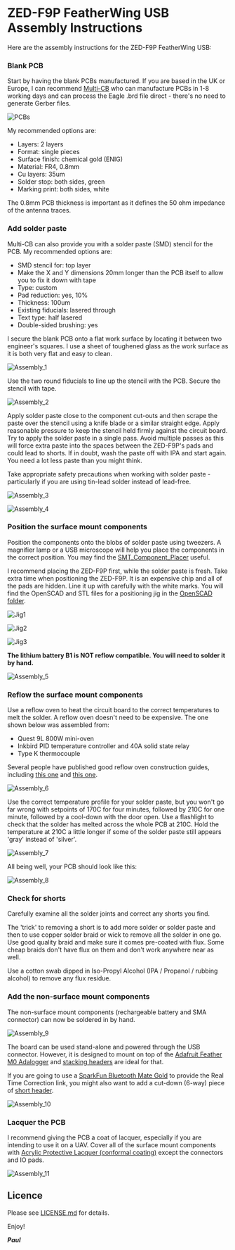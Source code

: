 # ZED-F9P FeatherWing USB Assembly Instructions

Here are the assembly instructions for the ZED-F9P FeatherWing USB:

### Blank PCB

Start by having the blank PCBs manufactured. If you are based in the UK or Europe, I can recommend
[Multi-CB](https://www.multi-circuit-boards.eu/en/index.html) who can manufacture PCBs in 1-8 working days and
can process the Eagle .brd file direct - there's no need to generate Gerber files.

![PCBs](./img/PCBs.JPG)

My recommended options are:
- Layers: 2 layers
- Format: single pieces
- Surface finish: chemical gold (ENIG)
- Material: FR4, 0.8mm
- Cu layers: 35um
- Solder stop: both sides, green
- Marking print: both sides, white

The 0.8mm PCB thickness is important as it defines the 50 ohm impedance of the antenna traces.

### Add solder paste

Multi-CB can also provide you with a solder paste (SMD) stencil for the PCB. My recommended options are:
- SMD stencil for: top layer
- Make the X and Y dimensions 20mm longer than the PCB itself to allow you to fix it down with tape
- Type: custom
- Pad reduction: yes, 10%
- Thickness: 100um
- Existing fiducials: lasered through
- Text type: half lasered
- Double-sided brushing: yes

I secure the blank PCB onto a flat work surface by locating it between two engineer's squares. I use a sheet of toughened glass
as the work surface as it is both very flat and easy to clean.

![Assembly_1](./img/Assembly_1.JPG)

Use the two round fiducials to line up the stencil with the PCB. Secure the stencil with tape.

![Assembly_2](./img/Assembly_2.JPG)

Apply solder paste close to the component cut-outs and then scrape the paste over the stencil using a knife blade or a similar straight edge.
Apply reasonable pressure to keep the stencil held firmly against the circuit board. Try to apply the solder paste in a single pass.
Avoid multiple passes as this will force extra paste into the spaces between the ZED-F9P's pads and could lead to shorts. If in doubt, wash the
paste off with IPA and start again. You need a lot less paste than you might think.

Take appropriate safety precautions when working with solder paste - particularly if you are using tin-lead solder instead of lead-free.

![Assembly_3](./img/Assembly_3.JPG)

![Assembly_4](./img/Assembly_4.JPG)

### Position the surface mount components

Position the components onto the blobs of solder paste using tweezers. A magnifier lamp or a USB microscope will
help you place the components in the correct position. You may find the [SMT_Component_Placer](https://github.com/PaulZC/SMT_Component_Placer) useful.

I recommend placing the ZED-F9P first, while the solder paste is fresh. Take extra time when positioning the ZED-F9P. It is an expensive chip and all of the pads are hidden.
Line it up with carefully with the white marks. You will find the OpenSCAD and STL files for a positioning jig in the [OpenSCAD folder](./OpenSCAD).

![Jig1](./img/Jig1.JPG)

![Jig2](./img/Jig2.JPG)

![Jig3](./img/Jig3.JPG)

**The lithium battery B1 is NOT reflow compatible. You will need to solder it by hand.**

![Assembly_5](./img/Assembly_5.JPG)

### Reflow the surface mount components

Use a reflow oven to heat the circuit board to the correct temperatures to melt the solder. A reflow oven doesn't need to be
expensive. The one shown below was assembled from:

- Quest 9L 800W mini-oven
- Inkbird PID temperature controller and 40A solid state relay
- Type K thermocouple

Several people have published good reflow oven construction guides, including [this one](http://tt7hab.blogspot.com/2018/06/the-reflow-oven.html) and [this one](http://www.die4laser.com/toaster/index.html).

![Assembly_6](./img/Assembly_6.JPG)

Use the correct temperature profile for your solder paste, but you won't go far wrong with setpoints of 170C for four minutes, followed by
210C for one minute, followed by a cool-down with the door open. Use a flashlight to check that the solder has melted across
the whole PCB at 210C. Hold the temperature at 210C a little longer if some of the solder paste still appears 'gray' instead of 'silver'.

![Assembly_7](./img/Assembly_7.JPG)

All being well, your PCB should look like this:

![Assembly_8](./img/Assembly_8.JPG)

### Check for shorts

Carefully examine all the solder joints and correct any shorts you find.

The 'trick' to removing a short is to add more solder or solder paste and then to use copper solder braid or wick to remove all the solder in one go.
Use good quality braid and make sure it comes pre-coated with flux. Some cheap braids don't have flux on them and don't work anywhere near as well.

Use a cotton swab dipped in Iso-Propyl Alcohol (IPA / Propanol / rubbing alcohol) to remove any flux residue.

### Add the non-surface mount components

The non-surface mount components (rechargeable battery and SMA connector) can now be soldered in by hand.

![Assembly_9](./img/Assembly_9.JPG)

The board can be used stand-alone and powered through the USB connector. However, it is designed to mount on top of the [Adafruit Feather M0 Adalogger](https://www.adafruit.com/products/2796)
and [stacking headers](https://www.adafruit.com/product/2830) are ideal for that.

If you are going to use a [SparkFun Bluetooth Mate Gold](https://www.sparkfun.com/products/12580) to provide the Real Time Correction link, you might also want to add a cut-down (6-way) piece of
[short header](https://www.adafruit.com/product/2940).

![Assembly_10](./img/Assembly_10.JPG)

### Lacquer the PCB

I recommend giving the PCB a coat of lacquer, especially if you are intending to use it on a UAV. Cover all of the surface mount components with
[Acrylic Protective Lacquer (conformal coating)](https://uk.rs-online.com/web/p/conformal-coatings/3217324/) except the connectors and IO pads.

![Assembly_11](./img/Assembly_11.JPG)

## Licence

Please see [LICENSE.md](./LICENSE.md) for details.

Enjoy!

**_Paul_**
